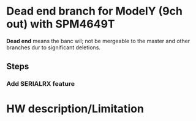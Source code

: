 # Dead end branch for ModelY (9ch out) with SPM4649T #

 **Dead end** means the banc wil; not be mergeable to the master
 and other branches dur to significant deletions.

## Steps ##

### Add SERIALRX feature ###



# HW description/Limitation # 